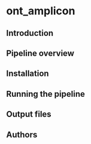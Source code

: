 # ont_amplicon
## Introduction
## Pipeline overview
## Installation
## Running the pipeline  
## Output files
## Authors
